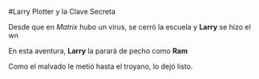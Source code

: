 
#Larry Plotter y la Clave Secreta

Desde que en *Matrix* hubo un virus, se cerró la escuela y **Larry** se hizo el wn

En esta aventura, **Larry** la parará de pecho como **Ram**

Como el malvado le metió hasta el troyano, lo dejó listo.